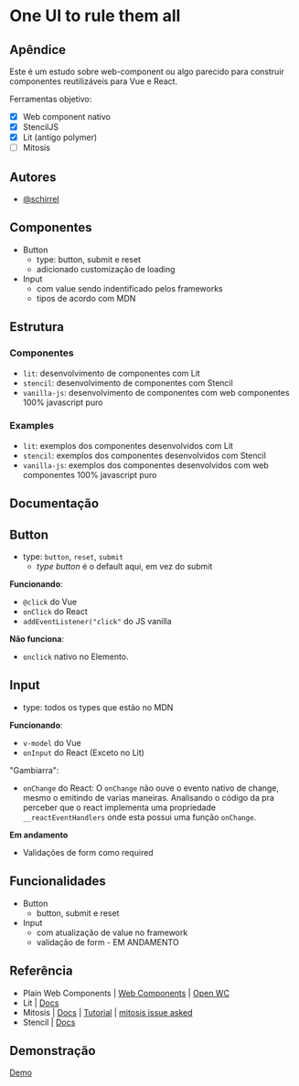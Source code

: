 # One UI to rule them all

## Apêndice

Este é um estudo sobre web-component ou algo parecido para construir componentes reutilizáveis para Vue e React.

Ferramentas objetivo:

- [x] Web component nativo
- [x] StencilJS
- [x] Lit (antigo polymer)
- [ ] Mitosis

## Autores

- [@schirrel](https://www.github.com/schirrel)

## Componentes
- Button
   - type: button, submit e reset
   - adicionado customização de loading
- Input
  - com value sendo indentificado pelos frameworks
  - tipos de acordo com MDN

## Estrutura
### Componentes
- `lit`: desenvolvimento de componentes com Lit
- `stencil`: desenvolvimento de componentes com Stencil
- `vanilla-js`: desenvolvimento de componentes com web componentes 100% javascript puro


### Examples
- `lit`: exemplos dos componentes desenvolvidos com Lit
- `stencil`: exemplos dos componentes desenvolvidos com Stencil
- `vanilla-js`: exemplos dos componentes desenvolvidos com web componentes 100% javascript puro

## Documentação

## Button

- type: `button`, `reset`, `submit`
    - _type button_ é o default aqui, em vez do submit

**Funcionando**:
  - `@click` do Vue
  - `onClick` do React
  - `addEventListener("click"` do JS vanilla

**Não funciona**:
- `onclick` nativo no Elemento.


## Input

- type: todos os types que estão no MDN


**Funcionando**:
  - `v-model` do Vue
  - `onInput` do React (Exceto no Lit)


"Gambiarra":
  - `onChange` do React: O `onChange` não ouve o evento nativo de change, mesmo o emitindo de varias maneiras. 
Analisando o código da pra perceber que o react implementa uma propriedade `__reactEventHandlers` onde esta possui uma função `onChange`.

**Em andamento**
- Validações de form como required

## Funcionalidades
- Button
  - button, submit e reset
- Input
  - com atualização de value no framework
  - validação de form - EM ANDAMENTO


## Referência

- Plain Web Components | [Web Components](https://www.webcomponents.org/) | [Open WC](https://open-wc.org/) 
- Lit | [Docs](https://lit.dev/docs/)
- Mitosis | [Docs](https://github.com/BuilderIO/mitosis) |  [Tutorial](https://blog.logrocket.com/creating-reusable-components-mitosis-builder-io/) | [mitosis issue asked](https://github.com/BuilderIO/mitosis/issues/417)
- Stencil | [Docs](https://stenciljs.com/)
## Demonstração

[Demo](https://schirrel.dev/one-ui-to-rule-them-all/)
